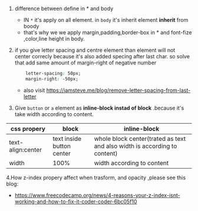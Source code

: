 1. difference between define in * and body
   -  IN `*` it's apply on all element. in `body` it's inherit element **inherit** from boody
    - that's why we we apply margin,padding,border-box in * and font-fize ,color,line height in body.
2. if you give letter spacing and centre element than element will not center correcly because it's also added specing after last char. so solve that add same amount of margin-right of negative number
   
    ```css
        letter-spacing: 50px;
        margin-right: -50px;
    ```

    -   also visit https://iamsteve.me/blog/remove-letter-spacing-from-last-letter

3. Give `button` or `a` element as **inline-block instad of block** .because it's take width according to content. 

| css propery       | block                     | inline-block                                                              |
| ----------------- | ------------------------- | ------------------------------------------------------------------------- |
| text-align:center | text inside button center | whole block center(trated as text and also width is according to content) |
| width             | 100%                      | width according to content                                                |
4.How z-index propery affect when trasform, and opacity ,please see this blog:
 -   https://www.freecodecamp.org/news/4-reasons-your-z-index-isnt-working-and-how-to-fix-it-coder-coder-6bc05f10